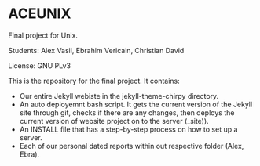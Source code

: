# ACEUNIX

Final project for Unix.

Students: Alex Vasil, Ebrahim Vericain, Christian David

License: GNU PLv3


This is the repository for the final project. It contains:

- Our entire Jekyll webiste in the jekyll-theme-chirpy directory.
- An auto deployemnt bash script. It gets the current version of the Jekyll site through git, checks if there are any changes, then deploys the current version of website project on to the server (_site)).
- An INSTALL file that has a step-by-step process on how to set up a server.
- Each of our personal dated reports within out respective folder (Alex, Ebra).
